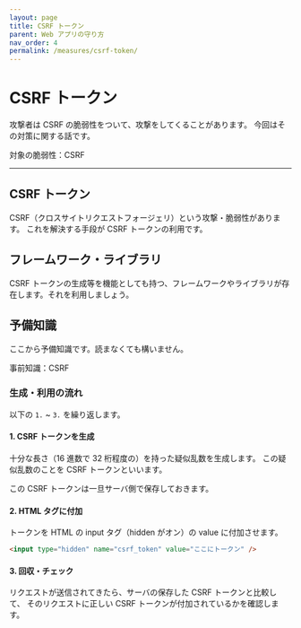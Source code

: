 ```yaml
---
layout: page
title: CSRF トークン
parent: Web アプリの守り方
nav_order: 4
permalink: /measures/csrf-token/
---
```


# CSRF トークン

攻撃者は CSRF の脆弱性をついて、攻撃をしてくることがあります。
今回はその対策に関する話です。

対象の脆弱性：CSRF

---

## CSRF トークン

CSRF（クロスサイトリクエストフォージェリ）という攻撃・脆弱性があります。
これを解決する手段が CSRF トークンの利用です。

## フレームワーク・ライブラリ

CSRF トークンの生成等を機能としても持つ、フレームワークやライブラリが存在します。それを利用しましょう。

## 予備知識

ここから予備知識です。読まなくても構いません。

事前知識：CSRF

### 生成・利用の流れ

以下の `1.` ~ `3.` を繰り返します。

#### 1. CSRF トークンを生成

十分な長さ（16 進数で 32 桁程度の）を持った疑似乱数を生成します。
この疑似乱数のことを CSRF トークンといいます。

この CSRF トークンは一旦サーバ側で保存しておきます。

#### 2. HTML タグに付加

トークンを HTML の input タグ（hidden がオン）の value に付加させます。

```html
<input type="hidden" name="csrf_token" value="ここにトークン" />
```

#### 3. 回収・チェック

リクエストが送信されてきたら、サーバの保存した CSRF トークンと比較して、
そのリクエストに正しい CSRF トークンが付加されているかを確認します。
